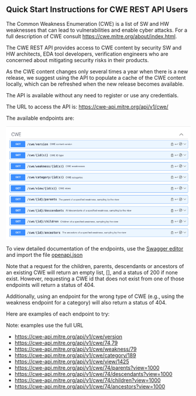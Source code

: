 ## Quick Start Instructions for CWE REST API Users

The Common Weakness Enumeration (CWE) is a list of SW and HW weaknesses that can lead to vulnerabilities and enable cyber attacks. For a full description of CWE consult https://cwe.mitre.org/about/index.html.

The CWE REST API provides access to CWE content by security SW and HW architects, EDA tool developers, verification engineers who are concerned about mitigating security risks in their products.

As the CWE content changes only several times a year when there is a new release, we suggest using the API to populate a cache of the CWE content locally, which can be refreshed when the new release becomes available.  

The API is available without any need to register or use any credentials.

The URL to access the API is: https://cwe-api.mitre.org/api/v1/cwe/

The available endpoints are:

![endpoints](endpoints.png)

To view detailed documentation of the endpoints, use the [Swagger editor](https://editor.swagger.io) and import the file [openapi.json](openapi.json)

Note that a request for the children, parents, descendants or ancestors of an existing CWE will return an empty list, [], and a status of 200 if none exist.  However, requesting a CWE id that does not exist from one of those endpoints will return a status of 404.

Additionally, using an endpoint for the wrong type of CWE (e.g., using the weakness endpoint for a category) will also return a status of 404.
 
Here are examples of each endpoint to try:

Note: examples use the full URL
 
- https://cwe-api.mitre.org/api/v1/cwe/version
- https://cwe-api.mitre.org/api/v1/cwe/74,79
- https://cwe-api.mitre.org/api/v1/cwe/weakness/79
- https://cwe-api.mitre.org/api/v1/cwe/category/189
- https://cwe-api.mitre.org/api/v1/cwe/view/1425
- https://cwe-api.mitre.org/api/v1/cwe/74/parents?view=1000
- https://cwe-api.mitre.org/api/v1/cwe/74/descendants?view=1000
- https://cwe-api.mitre.org/api/v1/cwe/74/children?view=1000
- https://cwe-api.mitre.org/api/v1/cwe/74/ancestors?view=1000

